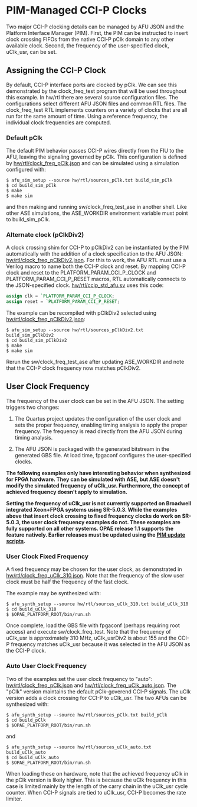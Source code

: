 # PIM-Managed CCI-P Clocks

Two major CCI-P clocking details can be managed by AFU JSON and the Platform
Interface Manager (PIM). First, the PIM can be instructed to insert clock
crossing FIFOs from the native CCI-P pClk domain to any other available
clock. Second, the frequency of the user-specified clock, uClk_usr, can be
set.

## Assigning the CCI-P Clock

By default, CCI-P interface ports are clocked by pClk. We can see this
demonstrated by the clock_freq_test program that will be used throughout this
example. In hw/rtl there are several source configuration files. The
configurations select different AFU JSON files and common RTL files. The
clock_freq_test RTL implements counters on a variety of clocks that are all
run for the same amount of time. Using a reference frequency, the individual
clock frequencies are computed.

### Default pClk

The default PIM behavior passes CCI-P wires directly from the FIU to the AFU,
leaving the signaling governed by pClk. This configuration is defined by
[hw/rtl/clock_freq_pClk.json](hw/rtl/clock_freq_pClk.json) and can be simulated
using a simulation configured with:

```console
$ afu_sim_setup --source hw/rtl/sources_pClk.txt build_sim_pClk
$ cd build_sim_pClk
$ make
$ make sim
```

and then making and running sw/clock_freq_test_ase in another shell. Like
other ASE simulations, the ASE_WORKDIR environment variable must point to
build_sim_pClk.

### Alternate clock (pClkDiv2)

A clock crossing shim for CCI-P to pClkDiv2 can be instantiated by the PIM
automatically with the addition of a clock specification to the AFU JSON:
[hw/rtl/clock_freq_pClkDiv2.json](hw/rtl/clock_freq_pClkDiv2.json). For this
to work, the AFU RTL must use a Verilog macro to name both the CCI-P clock and
reset. By mapping CCI-P clock and reset to the PLATFORM_PARAM_CCI_P_CLOCK and
PLATFORM_PARAM_CCI_P_RESET macros, RTL automatically connects to the
JSON-specified clock. [hw/rtl/ccip_std_afu.sv](hw/rtl/ccip_std_afu.sv)
uses this code:

```verilog
assign clk = `PLATFORM_PARAM_CCI_P_CLOCK;
assign reset = `PLATFORM_PARAM_CCI_P_RESET;
```

The example can be recompiled with pClkDiv2 selected using
[hw/rtl/clock_freq_pClkDiv2.json](hw/rtl/clock_freq_pClkDiv2.json):

```console
$ afu_sim_setup --source hw/rtl/sources_pClkDiv2.txt build_sim_pClkDiv2
$ cd build_sim_pClkDiv2
$ make
$ make sim
```

Rerun the sw/clock_freq_test_ase after updating ASE_WORKDIR and note that the
CCI-P clock frequency now matches pClkDiv2.

## User Clock Frequency

The frequency of the user clock can be set in the AFU JSON. The setting
triggers two changes:

1. The Quartus project updates the configuration of the user clock and sets
the proper frequency, enabling timing analysis to apply the proper
frequency. The frequency is read directly from the AFU JSON during timing
analysis.

2. The AFU JSON is packaged with the generated bitstream in the generated GBS
file. At load time, fpgaconf configures the user-specified clocks.

__The following examples only have interesting behavior when synthesized for
FPGA hardware. They can be simulated with ASE, but ASE doesn't modify the
simulated frequency of uClk_usr. Furthermore, the concept of achieved
frequency doesn't apply to simulation.__

__Setting the frequency of uClk_usr is not currently supported on Broadwell
integrated Xeon+FPGA systems using SR-5.0.3. While the examples above that
insert clock crossing to fixed frequency clocks do work on SR-5.0.3, the user
clock frequency examples do not. These examples are fully supported on all
other systems. OPAE release 1.1 supports the feature natively. Earlier
releases must be updated using the [PIM update
scripts](https://github.com/OPAE/intel-fpga-bbb/tree/master/platform-ifc-mgr-compat).__

### User Clock Fixed Frequency

A fixed frequency may be chosen for the user clock, as demonstrated in 
[hw/rtl/clock_freq_uClk_310.json](hw/rtl/clock_freq_uClk_310.json). Note that
the frequency of the slow user clock must be half the frequency of the fast
clock.

The example may be synthesized with:

```console
$ afu_synth_setup --source hw/rtl/sources_uClk_310.txt build_uClk_310
$ cd build_uClk_310
$ $OPAE_PLATFORM_ROOT/bin/run.sh
```

Once complete, load the GBS file with fpgaconf (perhaps requiring root access)
and execute sw/clock_freq_test. Note that the frequency of uClk_usr is
approximately 310 MHz, uClk_usrDiv2 is about 155 and the CCI-P frequency
matches uClk_usr because it was selected in the AFU JSON as the CCI-P clock.

### Auto User Clock Frequency

Two of the examples set the user clock frequency to "auto":
[hw/rtl/clock_freq_pClk.json](hw/rtl/clock_freq_pClk.json) and
[hw/rtl/clock_freq_uClk_auto.json](hw/rtl/clock_freq_uClk_auto.json). The
"pClk" version maintains the default pClk-goverend CCI-P signals. The uClk
version adds a clock crossing for CCI-P to uClk_usr. The two AFUs can be
synthesized with:

```console
$ afu_synth_setup --source hw/rtl/sources_pClk.txt build_pClk
$ cd build_pClk
$ $OPAE_PLATFORM_ROOT/bin/run.sh
```

and

```console
$ afu_synth_setup --source hw/rtl/sources_uClk_auto.txt build_uClk_auto
$ cd build_uClk_auto
$ $OPAE_PLATFORM_ROOT/bin/run.sh
```

When loading these on hardware, note that the achieved frequency uClk in the pClk
version is likely higher. This is because the uClk frequency in this case is
limited mainly by the length of the carry chain in the uClk_usr cycle
counter. When CCI-P signals are tied to uClk_usr, CCI-P becomes the rate
limiter.
